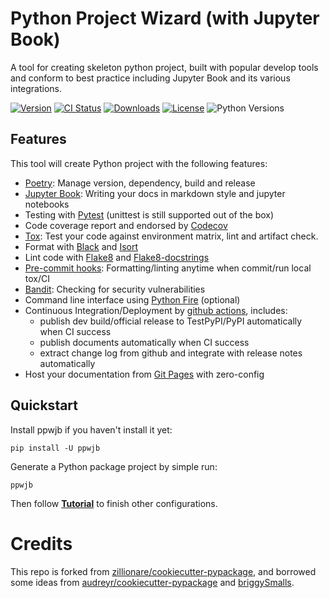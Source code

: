 # Python Project Wizard (with Jupyter Book)
A tool for creating skeleton python project, built with popular develop tools and
conform to best practice including Jupyter Book and its various integrations.

[![Version](http://img.shields.io/pypi/v/ppwjb?color=brightgreen)](https://pypi.python.org/pypi/ppwjb)
[![CI Status](https://github.com/ondraz/cookiecutter-pypackage/actions/workflows/release.yml/badge.svg)](https://github.com/ondraz/cookiecutter-pypackage)
[![Downloads](https://img.shields.io/pypi/dm/ppwjb)](https://pypi.org/project/ppwjb/)
[![License](https://img.shields.io/pypi/l/ppwjb)](https://opensource.org/licenses/BSD-2-Clause)
![Python Versions](https://img.shields.io/pypi/pyversions/ppwjb)

## Features
This tool will create Python project with the following features:

* [Poetry]: Manage version, dependency, build and release
* [Jupyter Book]: Writing your docs in markdown style and jupyter notebooks
* Testing with [Pytest] (unittest is still supported out of the box)
* Code coverage report and endorsed by [Codecov]
* [Tox]: Test your code against environment matrix, lint and artifact check.
* Format with [Black] and [Isort]
* Lint code with [Flake8] and [Flake8-docstrings]
* [Pre-commit hooks]: Formatting/linting anytime when commit/run local tox/CI
* [Bandit]: Checking for security vulnerabilities
* Command line interface using [Python Fire] (optional)
* Continuous Integration/Deployment by [github actions], includes:
    - publish dev build/official release to TestPyPI/PyPI automatically when CI success
    - publish documents automatically when CI success
    - extract change log from github and integrate with release notes automatically
* Host your documentation from [Git Pages] with zero-config

## Quickstart
Install ppwjb if you haven't install it yet:

```
pip install -U ppwjb
```

Generate a Python package project by simple run:

```
ppwjb
```

Then follow **[Tutorial](https://ondraz.github.io/cookiecutter-pypackage/tutorial/)** to finish other configurations.

# Credits
This repo is forked from [zillionare/cookiecutter-pypackage](https://github.com/zillionare/cookiecutter-pypackage), and borrowed some ideas from  [audreyr/cookiecutter-pypackage](https://github.com/audreyr/cookiecutter-pypackage) and [briggySmalls](https://github.com/briggySmalls/cookiecutter-pypackage).


[poetry]: https://python-poetry.org/
[Jupyter Book]: https://jupyterbook.org/
[pytest]: https://pytest.org
[codecov]: https://codecov.io
[tox]: https://tox.readthedocs.io
[black]: https://github.com/psf/black
[isort]: https://github.com/PyCQA/isort
[flake8]: https://flake8.pycqa.org
[flake8-docstrings]: https://pypi.org/project/flake8-docstrings/
[mkdocstrings]: https://mkdocstrings.github.io/
[Python Fire]: https://github.com/google/python-fire
[github actions]: https://github.com/features/actions
[Git Pages]: https://pages.github.com
[Pre-commit hooks]: https://pre-commit.com/
[Bandit]: https://bandit.readthedocs.io/en/latest/
